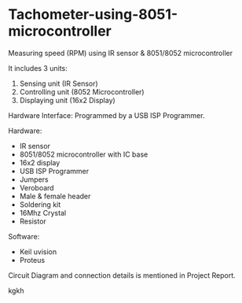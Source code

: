 # Tachometer-using-8051-microcontroller
Measuring speed (RPM) using IR sensor &amp; 8051/8052 microcontroller

It includes 3 units:
  1. Sensing unit (IR Sensor)
  2. Controlling unit (8052 Microcontroller)
  3. Displaying unit (16x2 Display)

Hardware Interface: Programmed by a USB ISP Programmer.

Hardware:
  - IR sensor
  - 8051/8052 microcontroller with IC base
  - 16x2 display
  - USB ISP Programmer
  - Jumpers
  - Veroboard
  - Male & female header
  - Soldering kit
  - 16Mhz Crystal
  - Resistor
  
Software:
  - Keil uvision
  - Proteus 
  
Circuit Diagram and connection details is mentioned in Project Report.
  


kgkh
